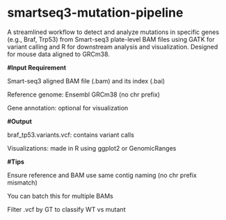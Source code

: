 # smartseq3-mutation-pipeline
A streamlined workflow to detect and analyze mutations in specific genes (e.g., Braf, Trp53) from Smart-seq3 plate-level BAM files using GATK for variant calling and R for downstream analysis and visualization. Designed for mouse data aligned to GRCm38.

**#Input Requirement**

Smart-seq3 aligned BAM file (.bam) and its index (.bai)

Reference genome: Ensembl GRCm38 (no chr prefix)

Gene annotation: optional for visualization

**#Output**

braf_tp53.variants.vcf: contains variant calls

Visualizations: made in R using ggplot2 or GenomicRanges

**#Tips**

Ensure reference and BAM use same contig naming (no chr prefix mismatch)

You can batch this for multiple BAMs

Filter .vcf by GT to classify WT vs mutant
